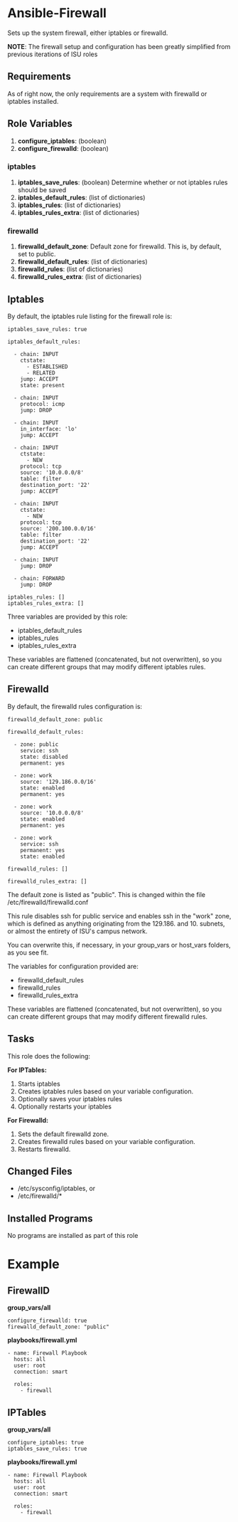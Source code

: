 Ansible-Firewall
================
Sets up the system firewall, either iptables or firewalld.

**NOTE**: The firewall setup and configuration has been greatly simplified from previous iterations of ISU roles


Requirements
------------
As of right now, the only requirements are a system with firewalld or iptables installed.


Role Variables
--------------
1. **configure_iptables**: (boolean)
1. **configure_firewalld**: (boolean)

### iptables
1. **iptables_save_rules**: (boolean) Determine whether or not iptables rules should be saved
1. **iptables_default_rules**: (list of dictionaries)
1. **iptables_rules**: (list of dictionaries)
1. **iptables_rules_extra**: (list of dictionaries)

### firewalld
1. **firewalld_default_zone**: Default zone for firewalld. This is, by default, set to public.
1. **firewalld_default_rules**: (list of dictionaries)
1. **firewalld_rules**: (list of dictionaries)
1. **firewalld_rules_extra**: (list of dictionaries)


Iptables
--------
By default, the iptables rule listing for the firewall role is:

    iptables_save_rules: true

    iptables_default_rules:

      - chain: INPUT
        ctstate:
          - ESTABLISHED
          - RELATED
        jump: ACCEPT
        state: present

      - chain: INPUT
        protocol: icmp
        jump: DROP

      - chain: INPUT
        in_interface: 'lo'
        jump: ACCEPT

      - chain: INPUT
        ctstate:
          - NEW
        protocol: tcp
        source: '10.0.0.0/8'
        table: filter
        destination_port: '22'
        jump: ACCEPT

      - chain: INPUT
        ctstate:
          - NEW
        protocol: tcp
        source: '200.100.0.0/16'
        table: filter
        destination_port: '22'
        jump: ACCEPT

      - chain: INPUT
        jump: DROP

      - chain: FORWARD
        jump: DROP

    iptables_rules: []
    iptables_rules_extra: []

Three variables are provided by this role:

- iptables_default_rules
- iptables_rules
- iptables_rules_extra

These variables are flattened (concatenated, but not overwritten), so you can create different groups that may modify different iptables rules.


Firewalld
---------
By default, the firewalld rules configuration is:

    firewalld_default_zone: public

    firewalld_default_rules:

      - zone: public
        service: ssh
        state: disabled
        permanent: yes

      - zone: work
        source: '129.186.0.0/16'
        state: enabled
        permanent: yes

      - zone: work
        source: '10.0.0.0/8'
        state: enabled
        permanent: yes

      - zone: work
        service: ssh
        permanent: yes
        state: enabled

    firewalld_rules: []

    firewalld_rules_extra: []

The default zone is listed as "public". This is changed within the file /etc/firewalld/firewalld.conf

This rule disables ssh for public service and enables ssh in the "work" zone, which is defined as anything originating from the 129.186. and 10. subnets, or almost the entirety of ISU's campus network.

You can overwrite this, if necessary, in your group_vars or host_vars folders, as you see fit.

The variables for configuration provided are:

- firewalld_default_rules
- firewalld_rules
- firewalld_rules_extra

These variables are flattened (concatenated, but not overwritten), so you can create different groups that may modify different firewalld rules.


Tasks
-----
This role does the following:

**For IPTables:**
1. Starts iptables
2. Creates iptables rules based on your variable configuration.
3. Optionally saves your iptables rules
4. Optionally restarts your iptables

**For Firewalld:**
1. Sets the default firewalld zone.
2. Creates firewalld rules based on your variable configuration.
3. Restarts firewalld.


Changed Files
-------------
- /etc/sysconfig/iptables, or
- /etc/firewalld/*


Installed Programs
------------------
No programs are installed as part of this role


Example
=======

FirewallD
---------
**group_vars/all**

    configure_firewalld: true
    firewalld_default_zone: "public"

**playbooks/firewall.yml**

    - name: Firewall Playbook
      hosts: all
      user: root
      connection: smart

      roles:
        - firewall


IPTables
--------
**group_vars/all**

    configure_iptables: true
    iptables_save_rules: true

**playbooks/firewall.yml**

    - name: Firewall Playbook
      hosts: all
      user: root
      connection: smart

      roles:
        - firewall

